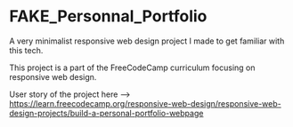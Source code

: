 # FAKE_Personnal_Portfolio
A very minimalist responsive web design project I made to get familiar with this tech.

This project is a part of the FreeCodeCamp curriculum focusing on responsive web design.

User story of the project here --> https://learn.freecodecamp.org/responsive-web-design/responsive-web-design-projects/build-a-personal-portfolio-webpage

